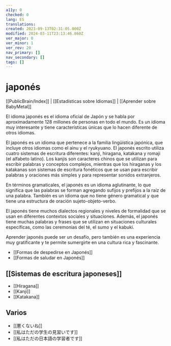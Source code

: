```yaml
---
a11y: 0
checked: 0
lang: ES
translations: 
created: 2023-09-13T02:31:05.000Z
modified: 2024-03-11T23:13:46.860Z
ver_major: 0
ver_minor: 1
ver_rev: 20
nav_primary: []
nav_secondary: []
tags: []
---
```

# japonés

[[PublicBrain/Index]] | [[Estadísticas sobre Idiomas]] | [[Aprender sobre BabyMetal]]

El idioma japonés es el idioma oficial de Japón y se habla por aproximadamente 128 millones de personas en todo el mundo. Es un idioma muy interesante y tiene características únicas que lo hacen diferente de otros idiomas.

El japonés es un idioma que pertenece a la familia lingüística japónica, que incluye otros idiomas como el ainu y el ryukyuano. El japonés escrito utiliza cuatro sistemas de escritura diferentes: kanji, hiragana, katakana y romaji (el alfabeto latino). Los kanjis son caracteres chinos que se utilizan para escribir palabras y conceptos complejos, mientras que los hiraganas y los katakanas son sistemas de escritura fonéticos que se usan para escribir palabras y oraciones más simples y para representar sonidos extranjeros.

En términos gramaticales, el japonés es un idioma aglutinante, lo que significa que las palabras se forman agregando sufijos y prefijos a la raíz de una palabra. También es un idioma que no tiene género gramatical y que tiene una estructura de oración sujeto-objeto-verbo.

El japonés tiene muchos dialectos regionales y niveles de formalidad que se usan en diferentes contextos sociales y situaciones. Además, el japonés tiene muchas palabras y frases que se utilizan en situaciones culturales específicas, como las ceremonias del té, el sumo y el kabuki.

Aprender japonés puede ser un desafío, pero también es una experiencia muy gratificante y te permite sumergirte en una cultura rica y fascinante.

* [[Formas de despedirse en Japonés]]
* [[Formas de saludar en Japonés]]

## [[Sistemas de escritura japoneses]]

* [[Hiragana]]
* [[Kanji]]
* [[Katakana]]

## Varios

* [[悪くないね]]
* [[私はただの学生の見習いです]]
* [[私はただの日本語の学習者です]]